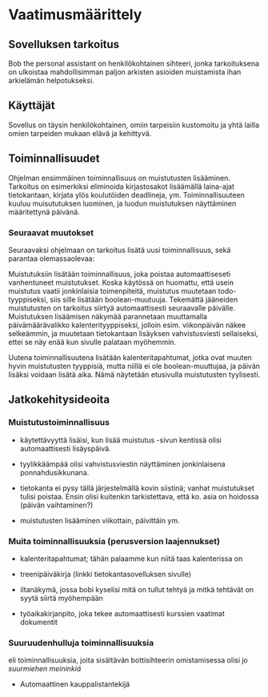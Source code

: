 # Vaatimusmäärittely

## Sovelluksen tarkoitus

Bob the personal assistant on henkilökohtainen sihteeri, jonka tarkoituksena on ulkoistaa mahdollisimman paljon arkisten asioiden muistamista ihan arkielämän helpotukseksi.

## Käyttäjät

Sovellus on täysin henkilökohtainen, omiin tarpeisiin kustomoitu ja yhtä lailla omien tarpeiden mukaan elävä ja kehittyvä.

## Toiminnallisuudet

Ohjelman ensimmäinen toiminnallisuus on muistutusten lisääminen. Tarkoitus on esimerkiksi eliminoida kirjastosakot lisäämällä laina-ajat tietokantaan, kirjata ylös koulutöiden deadlineja, ym. Toiminnallisuuteen kuuluu muisututuksen luominen, ja luodun muistutuksen näyttäminen määritettynä päivänä.

### Seuraavat muutokset

Seuraavaksi ohjelmaan on tarkoitus lisätä uusi toiminnallisuus, sekä parantaa olemassaolevaa:

Muistutuksiin lisätään toiminnallisuus, joka poistaa automaattiseseti vanhentuneet muistutukset. Koska käytössä on huomattu, että usein muistutus vaatii jonkinlaisia toimenpiteitä, muistutus muutetaan todo-tyyppiseksi, siis sille lisätään boolean-muutuuja. Tekemättä jääneiden muistutusten on tarkoitus siirtyä automaattisesti seuraavalle päivälle. Muistutuksen lisäämisen näkymää parannetaan muuttamalla päivämäärävalikko kalenterityyppiseksi, jolloin esim. viikonpäivän näkee selkeämmin, ja muutetaan tietokantaan lisäyksen vahvistusviesti sellaiseksi, ettei se näy enää kun sivulle palataan myöhemmin.

Uutena toiminnallisuutena lisätään kalenteritapahtumat, jotka ovat muuten hyvin muistutusten tyyppisiä, mutta niillä ei ole boolean-muuttujaa, ja päivän lisäksi voidaan lisätä aika. Nämä näytetään etusivulla  muistutusten tyylisesti.

## Jatkokehitysideoita

### Muistutustoiminnallisuus
 
 * käytettävyyttä lisäisi, kun lisää muistutus -sivun kentissä olisi automaattisesti lisäyspäivä.

 * tyylikkäämpää olisi vahvistusviestin näyttäminen jonkinlaisena ponnahdusikkunana.

 * tietokanta ei pysy tällä järjestelmällä kovin siistinä; vanhat muistutukset tulisi poistaa. Ensin olisi kuitenkin tarkistettava, että ko. asia on hoidossa (päivän vaihtaminen?)

 * muistutusten lisääminen viikottain, päivittäin ym.

 ### Muita toiminnallisuuksia (perusversion laajennukset)

 * kalenteritapahtumat; tähän palaamme kun niitä taas kalenterissa on

 * treenipäiväkirja (linkki tietokantasovelluksen sivulle)

 * iltanäkymä, jossa bobi kyselisi mitä on tullut tehtyä ja mitkä tehtävät on syytä siirtä myöhempään

 * työaikakirjanpito, joka tekee automaattisesti kurssien vaatimat dokumentit

### Suuruudenhulluja toiminnallisuuksia

eli toiminnallisuuksia, joita sisältävän bottisihteerin omistamisessa olisi jo *suurmiehen meininkiä*

* Automaattinen kauppalistantekijä
